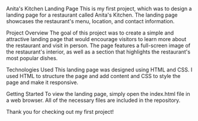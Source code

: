 Anita's Kitchen Landing Page
This is my first project, which was to design a landing page for a restaurant called Anita's Kitchen. The landing page showcases the restaurant's menu, location, and contact information.

Project Overview
The goal of this project was to create a simple and attractive landing page that would encourage visitors to learn more about the restaurant and visit in person. The page features a full-screen image of the restaurant's interior, as well as a section that highlights the restaurant's most popular dishes.

Technologies Used
This landing page was designed using HTML and CSS. I used HTML to structure the page and add content and CSS to style the page and make it responsive.

Getting Started
To view the landing page, simply open the index.html file in a web browser. All of the necessary files are included in the repository.

Thank you for checking out my first project!